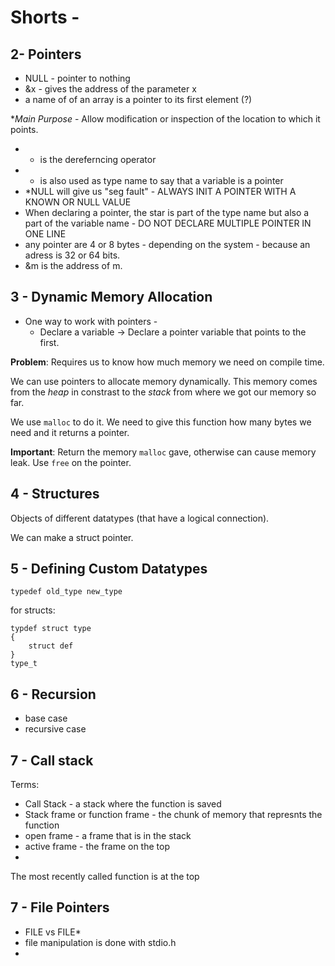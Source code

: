# Shorts -

## 2- Pointers

- NULL - pointer to nothing
- &x - gives the address of the parameter x
- a name of of an array is a pointer to its first element (?)
 
**Main Purpose* - Allow modification or inspection of the location to which it points.

- * is the dereferncing operator
- * is also used as type name to say that a variable is a pointer
- *NULL will give us "seg fault" - ALWAYS INIT A POINTER WITH A KNOWN OR NULL VALUE
- When declaring a pointer, the star is part of the type name but also a part of the variable name - DO NOT DECLARE MULTIPLE POINTER IN ONE LINE
- any pointer are 4 or 8 bytes - depending on the system - because an adress is 32 or 64 bits.
- &m is the address of m.


## 3 - Dynamic Memory Allocation
- One way to work with pointers -
    - Declare a variable -> Declare a pointer variable that points to the first.

**Problem**: Requires us to know how much memory we need on compile time.

We can use pointers to allocate memory dynamically. This memory comes from the *heap* in constrast to the *stack* from where we got our memory so far.

We use `malloc` to do it. We need to give this function how many bytes we need and it returns a pointer.

**Important**: Return the memory `malloc` gave, otherwise can cause memory leak. Use `free` on the pointer.

## 4 - Structures
Objects of different datatypes (that have a logical connection).

We can make a struct pointer.

## 5 - Defining Custom Datatypes
`typedef old_type new_type`

for structs:
```
typdef struct type 
{
    struct def
}
type_t
```

## 6 - Recursion
- base case
- recursive case


## 7 - Call stack

Terms:
- Call Stack - a stack where the function is saved
- Stack frame or function frame - the chunk of memory that represnts the function
- open frame - a frame that is in the stack
- active frame - the frame on the top
- 


The most recently called function is at the top


## 7 - File Pointers
- FILE vs FILE*
- file manipulation is done with stdio.h
- 
